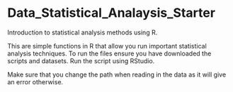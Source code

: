 # Data_Statistical_Analaysis_Starter
Introduction to statistical analysis methods using R. 


This are simple functions in R that allow you run important statistical analysis techniques. 
To run the files ensure you have downloaded the scripts and datasets. 
Run the script using RStudio. 

Make sure that you change the path when reading in the data as it will give an error otherwise. 



